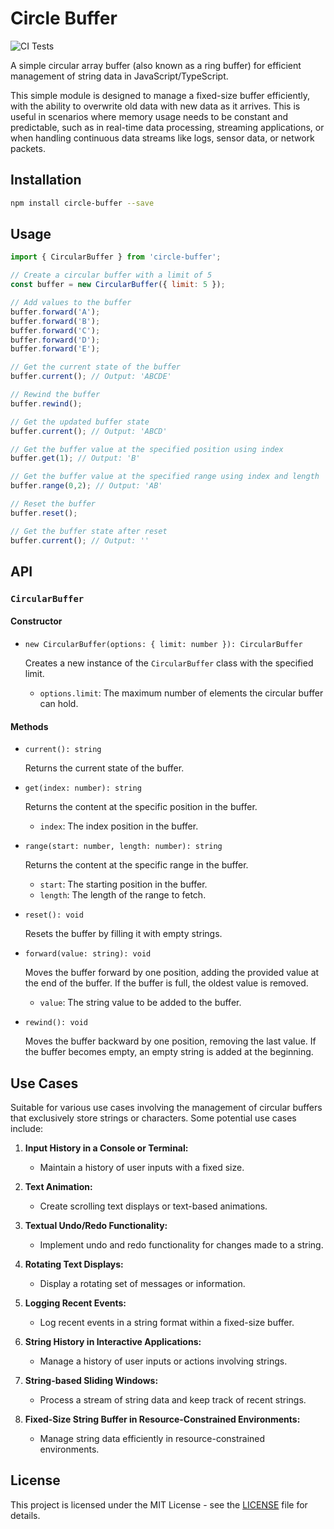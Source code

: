 # Circle Buffer

![CI Tests](https://github.com/sentrychris/circle-buffer/actions/workflows/tests.yml/badge.svg)

A simple circular array buffer (also known as a ring buffer) for efficient management of string data in JavaScript/TypeScript.

This simple module is designed to manage a fixed-size buffer efficiently, with the ability to 
overwrite old data with new data as it arrives. This is useful in scenarios where memory usage 
needs to be constant and predictable, such as in real-time data processing, streaming applications, 
or when handling continuous data streams like logs, sensor data, or network packets.

## Installation

```bash
npm install circle-buffer --save
```

## Usage

```javascript
import { CircularBuffer } from 'circle-buffer';

// Create a circular buffer with a limit of 5
const buffer = new CircularBuffer({ limit: 5 });

// Add values to the buffer
buffer.forward('A');
buffer.forward('B');
buffer.forward('C');
buffer.forward('D');
buffer.forward('E');

// Get the current state of the buffer
buffer.current(); // Output: 'ABCDE'

// Rewind the buffer
buffer.rewind();

// Get the updated buffer state
buffer.current(); // Output: 'ABCD'

// Get the buffer value at the specified position using index
buffer.get(1); // Output: 'B'

// Get the buffer value at the specified range using index and length
buffer.range(0,2); // Output: 'AB'

// Reset the buffer
buffer.reset();

// Get the buffer state after reset
buffer.current(); // Output: ''
```

## API

### `CircularBuffer`

#### Constructor

- `new CircularBuffer(options: { limit: number }): CircularBuffer`

  Creates a new instance of the `CircularBuffer` class with the specified limit.

  - `options.limit`: The maximum number of elements the circular buffer can hold.

#### Methods

- `current(): string`

  Returns the current state of the buffer.

- `get(index: number): string`

  Returns the content at the specific position in the buffer.
  - `index`: The index position in the buffer.

- `range(start: number, length: number): string`

  Returns the content at the specific range in the buffer.
  - `start`: The starting position in the buffer.
  - `length`: The length of the range to fetch.

- `reset(): void`

  Resets the buffer by filling it with empty strings.

- `forward(value: string): void`

  Moves the buffer forward by one position, adding the provided value at the end of the buffer. If the buffer is full, the oldest value is removed.

  - `value`: The string value to be added to the buffer.

- `rewind(): void`

  Moves the buffer backward by one position, removing the last value. If the buffer becomes empty, an empty string is added at the beginning.

## Use Cases

Suitable for various use cases involving the management of circular buffers that exclusively store strings or characters. Some potential use cases include:

1. **Input History in a Console or Terminal:**

   - Maintain a history of user inputs with a fixed size.

2. **Text Animation:**

   - Create scrolling text displays or text-based animations.

3. **Textual Undo/Redo Functionality:**

   - Implement undo and redo functionality for changes made to a string.

4. **Rotating Text Displays:**

   - Display a rotating set of messages or information.

5. **Logging Recent Events:**

   - Log recent events in a string format within a fixed-size buffer.

6. **String History in Interactive Applications:**

   - Manage a history of user inputs or actions involving strings.

7. **String-based Sliding Windows:**

   - Process a stream of string data and keep track of recent strings.

8. **Fixed-Size String Buffer in Resource-Constrained Environments:**
   - Manage string data efficiently in resource-constrained environments.

## License

This project is licensed under the MIT License - see the [LICENSE](LICENSE) file for details.
